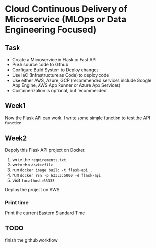 # Cloud Continuous Delivery of Microservice (MLOps or Data Engineering Focused)

## Task
- Create a Microservice in Flask or Fast API
- Push source code to Github
- Configure Build System to Deploy changes
- Use IaC (Infrastructure as Code) to deploy code
- Use either AWS, Azure, GCP (recommended services include Google App Engine, AWS App Runner or Azure App Services)
- Containerization is optional, but recommended

## Week1

Now the Flask API can work. I write some simple function to test the API function.

## Week2

Depoly this Flask API project on Docker.

1. write the `requirements.txt`
2. write the `dockerfile`
3. run `docker image build -t flask-api .`
4. run `docker run -p 63333:5000 -d flask-api`
5. visit `localhost:63333`

Deploy the project on AWS

### Print time
Print the current Eastern Standard Time

## TODO
finish the github workflow

